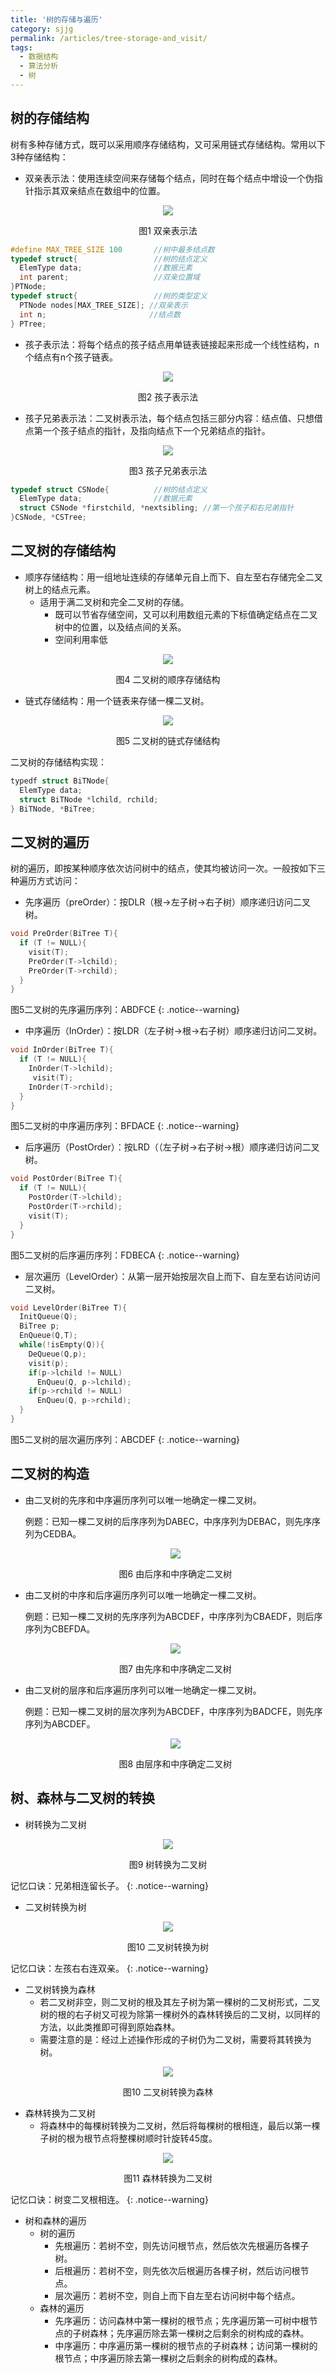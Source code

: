 ```yaml
---
title: '树的存储与遍历'
category: sjjg
permalink: /articles/tree-storage-and_visit/
tags:
  - 数据结构
  - 算法分析
  - 树
---
```


## 树的存储结构
树有多种存储方式，既可以采用顺序存储结构，又可采用链式存储结构。常用以下3种存储结构：
* 双亲表示法：使用连续空间来存储每个结点，同时在每个结点中增设一个伪指针指示其双亲结点在数组中的位置。
<div align='center'>
  <img src="assets/images/data_structure/tree9.jpg">
  <p>图1 双亲表示法</p>
</div>

```c
#define MAX_TREE_SIZE 100       //树中最多结点数
typedef struct{                 //树的结点定义
  ElemType data;                //数据元素
  int parent;                   //双亲位置域
}PTNode;
typedef struct{                 //树的类型定义
  PTNode nodes[MAX_TREE_SIZE]; //双亲表示
  int n;                       //结点数
} PTree;
```

* 孩子表示法：将每个结点的孩子结点用单链表链接起来形成一个线性结构，n个结点有n个孩子链表。
<div align='center'>
  <img src="assets/images/data_structure/tree10.jpg">
  <p>图2 孩子表示法</p>
</div>

* 孩子兄弟表示法：二叉树表示法，每个结点包括三部分内容：结点值、只想借点第一个孩子结点的指针，及指向结点下一个兄弟结点的指针。
<div align='center'>
  <img src="assets/images/data_structure/tree11.jpg">
  <p>图3 孩子兄弟表示法</p>
</div>

```c
typedef struct CSNode{          //树的结点定义
  ElemType data;                //数据元素
  struct CSNode *firstchild, *nextsibling; //第一个孩子和右兄弟指针                   
}CSNode, *CSTree;
```

## 二叉树的存储结构
  * 顺序存储结构：用一组地址连续的存储单元自上而下、自左至右存储完全二叉树上的结点元素。
    - 适用于满二叉树和完全二叉树的存储。
      - 既可以节省存储空间，又可以利用数组元素的下标值确定结点在二叉树中的位置，以及结点间的关系。
      - 空间利用率低

<div align='center'>
  <img src="assets/images/data_structure/tree4.jpg">
  <p>图4 二叉树的顺序存储结构</p>
</div>
  
  * 链式存储结构：用一个链表来存储一棵二叉树。
<div align='center'>
  <img src="assets/images/data_structure/tree5.jpg">
  <p>图5 二叉树的链式存储结构</p>
</div>

  二叉树的存储结构实现：

  ```c
  typedf struct BiTNode{
    ElemType data;
    struct BiTNode *lchild, rchild;
  } BiTNode, *BiTree;
  ```

## 二叉树的遍历
树的遍历，即按某种顺序依次访问树中的结点，使其均被访问一次。一般按如下三种遍历方式访问：
  * 先序遍历（preOrder）：按DLR（根->左子树->右子树）顺序递归访问二叉树。

  ```c
  void PreOrder(BiTree T){
    if (T != NULL){
      visit(T);
      PreOrder(T->lchild);
      PreOrder(T->rchild);
    }
  }
  ```

图5二叉树的先序遍历序列：ABDFCE
{: .notice--warning}

  * 中序遍历（InOrder）：按LDR（左子树->根->右子树）顺序递归访问二叉树。
  
  ```c
  void InOrder(BiTree T){
    if (T != NULL){
      InOrder(T->lchild);
       visit(T);
      InOrder(T->rchild);
    }
  }
  ```
图5二叉树的中序遍历序列：BFDACE
{: .notice--warning}

  * 后序遍历（PostOrder）：按LRD（（左子树->右子树->根）顺序递归访问二叉树。
  
  ```c
  void PostOrder(BiTree T){
    if (T != NULL){
      PostOrder(T->lchild);
      PostOrder(T->rchild);
      visit(T);
    }
  }
  ```
图5二叉树的后序遍历序列：FDBECA
{: .notice--warning}

  * 层次遍历（LevelOrder）：从第一层开始按层次自上而下、自左至右访问访问二叉树。
  
  ```c
  void LevelOrder(BiTree T){
    InitQueue(Q);
    BiTree p;
    EnQueue(Q,T);
    while(!isEmpty(Q)){
      DeQueue(Q,p);
      visit(p);
      if(p->lchild != NULL)
        EnQueu(Q, p->lchild);
      if(p->rchild != NULL)
        EnQueu(Q, p->rchild);
    }
  }
  ```
图5二叉树的层次遍历序列：ABCDEF
{: .notice--warning}

## 二叉树的构造
* 由二叉树的先序和中序遍历序列可以唯一地确定一棵二叉树。
  
  例题：已知一棵二叉树的后序序列为DABEC，中序序列为DEBAC，则先序序列为CEDBA。  
  <div align='center'>
    <img src="assets/images/data_structure/tree6.jpg">
    <p>图6 由后序和中序确定二叉树</p>
  </div>
* 由二叉树的中序和后序遍历序列可以唯一地确定一棵二叉树。

  例题：已知一棵二叉树的先序序列为ABCDEF，中序序列为CBAEDF，则后序序列为CBEFDA。
  <div align='center'>
    <img src="assets/images/data_structure/tree7.jpg">
    <p>图7 由先序和中序确定二叉树</p>
  </div>

* 由二叉树的层序和后序遍历序列可以唯一地确定一棵二叉树。
  
  例题：已知一棵二叉树的层次序列为ABCDEF，中序序列为BADCFE，则先序序列为ABCDEF。
  <div align='center'>
    <img src="assets/images/data_structure/tree8.jpg">
    <p>图8 由层序和中序确定二叉树</p>
  </div>

## 树、森林与二叉树的转换
* 树转换为二叉树
<div align='center'>
  <img src="assets/images/data_structure/tree12.jpg">
  <p>图9 树转换为二叉树</p>
</div>

记忆口诀：兄弟相连留长子。
{: .notice--warning}

* 二叉树转换为树  
<div align='center'>
  <img src="assets/images/data_structure/tree13.jpg">
  <p>图10 二叉树转换为树</p>
</div>

记忆口诀：左孩右右连双亲。
{: .notice--warning}

* 二叉树转换为森林
    - 若二叉树非空，则二叉树的根及其左子树为第一棵树的二叉树形式，二叉树的根的右子树又可视为除第一棵树外的森林转换后的二叉树，以同样的方法，以此类推即可得到原始森林。
    - 需要注意的是：经过上述操作形成的子树仍为二叉树，需要将其转换为树。 
<div align='center'>
  <img src="assets/images/data_structure/tree14.jpg">
  <p>图10 二叉树转换为森林</p>
</div>

* 森林转换为二叉树
    - 将森林中的每棵树转换为二叉树，然后将每棵树的根相连，最后以第一棵子树的根为根节点将整棵树顺时针旋转45度。
<div align='center'>
  <img src="assets/images/data_structure/tree15.jpg">
  <p>图11 森林转换为二叉树</p>
</div>

记忆口诀：树变二叉根相连。
{: .notice--warning}

* 树和森林的遍历
  * 树的遍历  
    - 先根遍历：若树不空，则先访问根节点，然后依次先根遍历各棵子树。
    - 后根遍历：若树不空，则先依次后根遍历各棵子树，然后访问根节点。
    - 层次遍历：若树不空，则自上而下自左至右访问树中每个结点。
  * 森林的遍历  
    - 先序遍历：访问森林中第一棵树的根节点；先序遍历第一可树中根节点的子树森林；先序遍历除去第一棵树之后剩余的树构成的森林。
    - 中序遍历：中序遍历第一棵树的根节点的子树森林；访问第一棵树的根节点；中序遍历除去第一棵树之后剩余的树构成的森林。